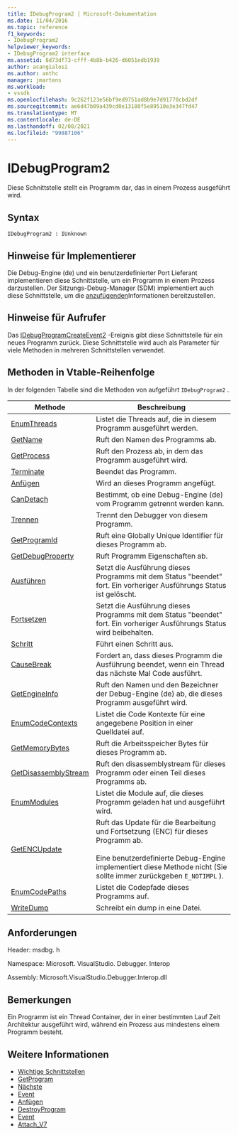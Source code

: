 ```yaml
---
title: IDebugProgram2 | Microsoft-Dokumentation
ms.date: 11/04/2016
ms.topic: reference
f1_keywords:
- IDebugProgram2
helpviewer_keywords:
- IDebugProgram2 interface
ms.assetid: 8d73df73-cfff-4b8b-b426-d6051edb1939
author: acangialosi
ms.author: anthc
manager: jmartens
ms.workload:
- vssdk
ms.openlocfilehash: 9c262f123e56bf9ed9751ad8b9e7d91770cbd2df
ms.sourcegitcommit: ae6d47b09a439cd0e13180f5e89510e3e347fd47
ms.translationtype: MT
ms.contentlocale: de-DE
ms.lasthandoff: 02/08/2021
ms.locfileid: "99887106"
---
```

# <a name="idebugprogram2"></a>IDebugProgram2
Diese Schnittstelle stellt ein Programm dar, das in einem Prozess ausgeführt wird.

## <a name="syntax"></a>Syntax

```
IDebugProgram2 : IUnknown
```

## <a name="notes-for-implementers"></a>Hinweise für Implementierer
 Die Debug-Engine (de) und ein benutzerdefinierter Port Lieferant implementieren diese Schnittstelle, um ein Programm in einem Prozess darzustellen. Der Sitzungs-Debug-Manager (SDM) implementiert auch diese Schnittstelle, um die [anzufügenden](../../../extensibility/debugger/reference/idebugprogram2-attach.md)Informationen bereitzustellen.

## <a name="notes-for-callers"></a>Hinweise für Aufrufer
 Das [IDebugProgramCreateEvent2](../../../extensibility/debugger/reference/idebugprogramcreateevent2.md) -Ereignis gibt diese Schnittstelle für ein neues Programm zurück. Diese Schnittstelle wird auch als Parameter für viele Methoden in mehreren Schnittstellen verwendet.

## <a name="methods-in-vtable-order"></a>Methoden in Vtable-Reihenfolge
 In der folgenden Tabelle sind die Methoden von aufgeführt `IDebugProgram2` .

|Methode|Beschreibung|
|------------|-----------------|
|[EnumThreads](../../../extensibility/debugger/reference/idebugprogram2-enumthreads.md)|Listet die Threads auf, die in diesem Programm ausgeführt werden.|
|[GetName](../../../extensibility/debugger/reference/idebugprogram2-getname.md)|Ruft den Namen des Programms ab.|
|[GetProcess](../../../extensibility/debugger/reference/idebugprogram2-getprocess.md)|Ruft den Prozess ab, in dem das Programm ausgeführt wird.|
|[Terminate](../../../extensibility/debugger/reference/idebugprogram2-terminate.md)|Beendet das Programm.|
|[Anfügen](../../../extensibility/debugger/reference/idebugprogram2-attach.md)|Wird an dieses Programm angefügt.|
|[CanDetach](../../../extensibility/debugger/reference/idebugprogram2-candetach.md)|Bestimmt, ob eine Debug-Engine (de) vom Programm getrennt werden kann.|
|[Trennen](../../../extensibility/debugger/reference/idebugprogram2-detach.md)|Trennt den Debugger von diesem Programm.|
|[GetProgramId](../../../extensibility/debugger/reference/idebugprogram2-getprogramid.md)|Ruft eine Globally Unique Identifier für dieses Programm ab.|
|[GetDebugProperty](../../../extensibility/debugger/reference/idebugprogram2-getdebugproperty.md)|Ruft Programm Eigenschaften ab.|
|[Ausführen](../../../extensibility/debugger/reference/idebugprogram2-execute.md)|Setzt die Ausführung dieses Programms mit dem Status "beendet" fort. Ein vorheriger Ausführungs Status ist gelöscht.|
|[Fortsetzen](../../../extensibility/debugger/reference/idebugprogram2-continue.md)|Setzt die Ausführung dieses Programms mit dem Status "beendet" fort. Ein vorheriger Ausführungs Status wird beibehalten.|
|[Schritt](../../../extensibility/debugger/reference/idebugprogram2-step.md)|Führt einen Schritt aus.|
|[CauseBreak](../../../extensibility/debugger/reference/idebugprogram2-causebreak.md)|Fordert an, dass dieses Programm die Ausführung beendet, wenn ein Thread das nächste Mal Code ausführt.|
|[GetEngineInfo](../../../extensibility/debugger/reference/idebugprogram2-getengineinfo.md)|Ruft den Namen und den Bezeichner der Debug-Engine (de) ab, die dieses Programm ausgeführt wird.|
|[EnumCodeContexts](../../../extensibility/debugger/reference/idebugprogram2-enumcodecontexts.md)|Listet die Code Kontexte für eine angegebene Position in einer Quelldatei auf.|
|[GetMemoryBytes](../../../extensibility/debugger/reference/idebugprogram2-getmemorybytes.md)|Ruft die Arbeitsspeicher Bytes für dieses Programm ab.|
|[GetDisassemblyStream](../../../extensibility/debugger/reference/idebugprogram2-getdisassemblystream.md)|Ruft den disassemblystream für dieses Programm oder einen Teil dieses Programms ab.|
|[EnumModules](../../../extensibility/debugger/reference/idebugprogram2-enummodules.md)|Listet die Module auf, die dieses Programm geladen hat und ausgeführt wird.|
|[GetENCUpdate](../../../extensibility/debugger/reference/idebugprogram2-getencupdate.md)|Ruft das Update für die Bearbeitung und Fortsetzung (ENC) für dieses Programm ab.<br /><br /> Eine benutzerdefinierte Debug-Engine implementiert diese Methode nicht (Sie sollte immer zurückgeben `E_NOTIMPL` ).|
|[EnumCodePaths](../../../extensibility/debugger/reference/idebugprogram2-enumcodepaths.md)|Listet die Codepfade dieses Programms auf.|
|[WriteDump](../../../extensibility/debugger/reference/idebugprogram2-writedump.md)|Schreibt ein dump in eine Datei.|

## <a name="requirements"></a>Anforderungen
 Header: msdbg. h

 Namespace: Microsoft. VisualStudio. Debugger. Interop

 Assembly: Microsoft.VisualStudio.Debugger.Interop.dll

## <a name="remarks"></a>Bemerkungen
 Ein Programm ist ein Thread Container, der in einer bestimmten Lauf Zeit Architektur ausgeführt wird, während ein Prozess aus mindestens einem Programm besteht.

## <a name="see-also"></a>Weitere Informationen
- [Wichtige Schnittstellen](../../../extensibility/debugger/reference/core-interfaces.md)
- [GetProgram](../../../extensibility/debugger/reference/idebugthread2-getprogram.md)
- [Nächste](../../../extensibility/debugger/reference/ienumdebugprograms2-next.md)
- [Event](../../../extensibility/debugger/reference/idebugportevents2-event.md)
- [Anfügen](../../../extensibility/debugger/reference/idebugengine2-attach.md)
- [DestroyProgram](../../../extensibility/debugger/reference/idebugengine2-destroyprogram.md)
- [Event](../../../extensibility/debugger/reference/idebugeventcallback2-event.md)
- [Attach_V7](../../../extensibility/debugger/reference/idebugprogramnode2-attach-v7.md)
